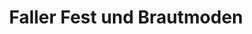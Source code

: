 ---
title: "Faller Fest und Brautmoden"
url: /gengenbach/faller-fest-und-brautmoden/
shop: Kleidung
---